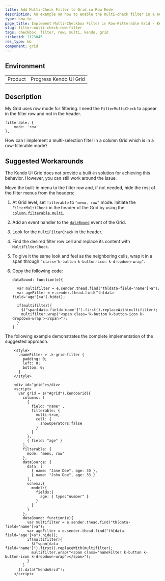 ```yaml
---
title: Add Multi-Check Filter to Grid in Row Mode
description: An example on how to enable the multi-check filter in a Kendo UI Grid
type: how-to
page_title: Implement Multi-Checkbox Filter in Row-Filterable Grid - Kendo UI Grid for jQuery
slug: filter-multi-check-row-filter
tags: checkbox, filter, row, multi, kendo, grid
ticketid: 1123045
res_type: kb
component: grid
---
```


## Environment

<table>
 <tr>
  <td>Product</td>
  <td>Progress Kendo UI Grid</td>
 </tr>
</table>


## Description

My Grid uses row mode for filtering. I need the `FilterMultiCheck` to appear in the filter row and not in the header.

    filterable: {  
        mode: 'row'  
    },

How can I implement a multi-selection filter in a column Grid which is in a row-filterable mode?

## Suggested Workarounds

The Kendo UI Grid does not provide a built-in solution for achieving this behavior. However, you can still work around the issue.

Move the built-in menu to the filter row and, if not needed, hide the rest of the filter menus from the headers:

1. At Grid level, set `filterable` to `"menu, row"` mode. Initiate the `FilterMultiCheck` in the header of the Grid by using the [`column.filterable.multi`](/api/javascript/ui/grid/configuration/columns.filterable.multi).
1. Add an event handler to the [`dataBound`](/api/javascript/ui/grid/events/databound) event of the Grid.  
1. Look for the `MultiFilterCheck` in the header.
1. Find the desired filter row cell and replace its content with `MultiFilterCheck`.
1. To give it the same look and feel as the neighboring cells, wrap it in a span through `"class='k-button k-button-icon k-dropdown-wrap"`.   
1. Copy the following code:

    ```
    dataBound: function(e){

      var multifilter = e.sender.thead.find("th[data-field='name']>a");
      var ageFilter = e.sender.thead.find("th[data-field='age']>a").hide();

      if(multifilter){
        $("span[data-field='name']").first().replaceWith(multifilter);
        multifilter.wrap("<span class='k-button k-button-icon k-dropdown-wrap'></span>");
      }
    }
    ```

The following example demonstrates the complete implementation of the suggested approach.

```dojo
    <style>
      .nameFilter > .k-grid-filter {
        padding: 0;
        left: 0;
        bottom: 0;
      }
    </style>
  
    <div id="grid"></div>
    <script>
      var grid = $("#grid").kendoGrid({
        columns: [
          {
            field: "name" ,
            filterable: {
              multi:true,
              cell: {
                showOperators:false
              }
            }
          },
          { field: "age" }
        ],
        filterable: {
          mode: "menu, row"
        },
        dataSource: {
          data: [
            { name: "Jane Doe", age: 30 },
            { name: "John Doe", age: 33 }
          ],
          schema:{
            model:{
              fields:{
                age: { type:"number" }
              }
            }
          }
        },
        dataBound: function(e){
          var multifilter = e.sender.thead.find("th[data-field='name']>a");
          var ageFilter = e.sender.thead.find("th[data-field='age']>a").hide();
          if(multifilter){
            $("span[data-field='name']").first().replaceWith(multifilter);
            multifilter.wrap("<span class='nameFilter k-button k-button-icon k-dropdown-wrap'></span>");
          }
        }
      }).data("kendoGrid");
    </script>
```
